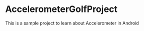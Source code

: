 AccelerometerGolfProject
========================

This is a sample project to learn about Accelerometer in Android
